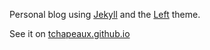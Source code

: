 Personal blog using [Jekyll](http://jekyllrb.com) and the [Left](http://zachholman.com/posts/left/) theme.

See it on [tchapeaux.github.io](http://tchapeaux.github.io)
